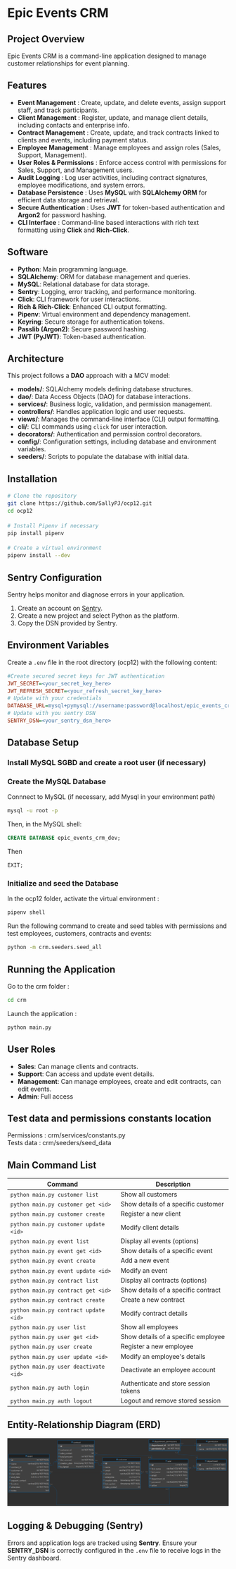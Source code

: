 # Epic Events CRM

## Project Overview
Epic Events CRM is a command-line application designed to manage customer relationships for event planning. 

## Features
- **Event Management** : Create, update, and delete events, assign support staff, and track participants.
- **Client Management** : Register, update, and manage client details, including contacts and enterprise info.
- **Contract Management** : Create, update, and track contracts linked to clients and events, including payment status.
- **Employee Management** : Manage employees and assign roles (Sales, Support, Management).
- **User Roles & Permissions** : Enforce access control with permissions for Sales, Support, and Management users.
- **Audit Logging** : Log user activities, including contract signatures, employee modifications, and system errors.
- **Database Persistence** : Uses **MySQL** with **SQLAlchemy ORM** for efficient data storage and retrieval.
- **Secure Authentication** : Uses **JWT** for token-based authentication and **Argon2** for password hashing.
- **CLI Interface** : Command-line based interactions with rich text formatting using **Click** and **Rich-Click**.

## Software
- **Python**: Main programming language.
- **SQLAlchemy**: ORM for database management and queries.
- **MySQL**: Relational database for data storage.
- **Sentry**: Logging, error tracking, and performance monitoring.
- **Click**: CLI framework for user interactions.
- **Rich & Rich-Click**: Enhanced CLI output formatting.
- **Pipenv**: Virtual environment and dependency management.
- **Keyring**: Secure storage for authentication tokens.
- **Passlib (Argon2)**: Secure password hashing.
- **JWT (PyJWT)**: Token-based authentication.

## Architecture
This project follows a **DAO** approach with a MCV model:

- **models/**: SQLAlchemy models defining database structures.
- **dao/**: Data Access Objects (DAO) for database interactions.
- **services/**: Business logic, validation, and permission management.
- **controllers/**: Handles application logic and user requests.
- **views/**: Manages the command-line interface (CLI) output formatting.
- **cli/**: CLI commands using `click` for user interaction.
- **decorators/**: Authentication and permission control decorators.
- **config/**: Configuration settings, including database and environment variables.
- **seeders/**: Scripts to populate the database with initial data.

## Installation
```sh
# Clone the repository
git clone https://github.com/SallyPJ/ocp12.git
cd ocp12

# Install Pipenv if necessary
pip install pipenv

# Create a virtual environment
pipenv install --dev

```
## Sentry Configuration
Sentry helps monitor and diagnose errors in your application.

1. Create an account on [Sentry](https://sentry.io/).
2. Create a new project and select Python as the platform.
3. Copy the DSN provided by Sentry.
## Environment Variables
Create a `.env` file in the root directory (ocp12) with the following content:
```ini
#Create secured secret keys for JWT authentication
JWT_SECRET=<your_secret_key_here>
JWT_REFRESH_SECRET=<your_refresh_secret_key_here>
# Update with your credentials 
DATABASE_URL=mysql+pymysql://username:password@localhost/epic_events_crm_dev
# Update with you sentry DSN 
SENTRY_DSN=<your_sentry_dsn_here>
```

## Database Setup

### Install MySQL SGBD and create a root user (if necessary)

### Create the MySQL Database
Connnect to MySQL (if necessary, add Mysql in your environment path)
```sh
mysql -u root -p
```
Then, in the MySQL shell:
```sql
CREATE DATABASE epic_events_crm_dev;
```
Then 
```sql
EXIT;
```

### Initialize and seed the Database
In the ocp12 folder, activate the virtual environment :
```sh
pipenv shell
```
Run the following command to create and seed tables with permissions 
and test employees, customers, contracts and events:
```sh
python -m crm.seeders.seed_all
```
## Running the Application
Go to the crm folder : 
```sh
cd crm
```
Launch the application :
```sh
python main.py
```

## User Roles
- **Sales**: Can manage clients and contracts.
- **Support**: Can access and update event details.
- **Management**: Can manage employees, create and edit contracts, can edit events.
- **Admin**: Full access 

## Test data and permissions constants location

Permissions : crm/services/constants.py  
Tests data : crm/seeders/seed_data

##  Main Command List
| Command                              | Description                           |
|--------------------------------------|---------------------------------------|
| `python main.py customer list`       | Show all customers                    |
| `python main.py customer get <id>`   | Show details of a specific customer   |
| `python main.py customer create`     | Register a new client                 |
| `python main.py customer update <id>` | Modify client details                 |
| `python main.py event list`          | Display all events (options)          |
| `python main.py event get <id>`      | Show details of a specific event      |
| `python main.py event create`        | Add a new event                       |
| `python main.py event update <id>`   | Modify an event                       |
| `python main.py contract list`       | Display all contracts (options)       |
| `python main.py contract get <id>`   | Show details of a specific contract   |
| `python main.py contract create`     | Create a new contract                 |
| `python main.py contract update <id>` | Modify contract details               |
| `python main.py user list`           | Show all employees                    |
| `python main.py user get <id>`       | Show details of a specific employee   |
| `python main.py user create`         | Register a new employee               |
| `python main.py user update <id>`    | Modify an employee's details          |
| `python main.py user deactivate <id>` | Deactivate an employee account        |
| `python main.py auth login`          | Authenticate and store session tokens |
| `python main.py auth logout`         | Logout and remove stored session      |


## Entity-Relationship Diagram (ERD)
![img_1.png](ER_Diagram.png)


## Logging & Debugging (Sentry)
Errors and application logs are tracked using **Sentry**. Ensure your **SENTRY_DSN** is correctly configured in the `.env` file to receive logs in the Sentry dashboard.



